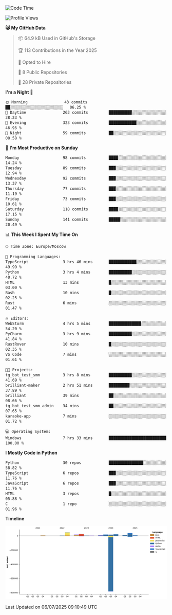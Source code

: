 <!--START_SECTION:waka-->
![Code Time](http://img.shields.io/badge/Code%20Time-710%20hrs%2057%20mins-blue)

![Profile Views](http://img.shields.io/badge/Profile%20Views-0-blue)

**🐱 My GitHub Data** 

> 📦 64.9 kB Used in GitHub's Storage 
 > 
> 🏆 113 Contributions in the Year 2025
 > 
> 💼 Opted to Hire
 > 
> 📜 8 Public Repositories 
 > 
> 🔑 28 Private Repositories 
 > 
**I'm a Night 🦉** 

```text
🌞 Morning                43 commits          ██░░░░░░░░░░░░░░░░░░░░░░░   06.25 % 
🌆 Daytime                263 commits         ██████████░░░░░░░░░░░░░░░   38.23 % 
🌃 Evening                323 commits         ████████████░░░░░░░░░░░░░   46.95 % 
🌙 Night                  59 commits          ██░░░░░░░░░░░░░░░░░░░░░░░   08.58 % 
```
📅 **I'm Most Productive on Sunday** 

```text
Monday                   98 commits          ████░░░░░░░░░░░░░░░░░░░░░   14.24 % 
Tuesday                  89 commits          ███░░░░░░░░░░░░░░░░░░░░░░   12.94 % 
Wednesday                92 commits          ███░░░░░░░░░░░░░░░░░░░░░░   13.37 % 
Thursday                 77 commits          ███░░░░░░░░░░░░░░░░░░░░░░   11.19 % 
Friday                   73 commits          ███░░░░░░░░░░░░░░░░░░░░░░   10.61 % 
Saturday                 118 commits         ████░░░░░░░░░░░░░░░░░░░░░   17.15 % 
Sunday                   141 commits         █████░░░░░░░░░░░░░░░░░░░░   20.49 % 
```


📊 **This Week I Spent My Time On** 

```text
🕑︎ Time Zone: Europe/Moscow

💬 Programming Languages: 
TypeScript               3 hrs 46 mins       ████████████░░░░░░░░░░░░░   49.99 % 
Python                   3 hrs 4 mins        ██████████░░░░░░░░░░░░░░░   40.72 % 
HTML                     13 mins             █░░░░░░░░░░░░░░░░░░░░░░░░   03.00 % 
Bash                     10 mins             █░░░░░░░░░░░░░░░░░░░░░░░░   02.25 % 
Rust                     6 mins              ░░░░░░░░░░░░░░░░░░░░░░░░░   01.47 % 

🔥 Editors: 
WebStorm                 4 hrs 5 mins        ██████████████░░░░░░░░░░░   54.20 % 
PyCharm                  3 hrs 9 mins        ██████████░░░░░░░░░░░░░░░   41.84 % 
RustRover                10 mins             █░░░░░░░░░░░░░░░░░░░░░░░░   02.35 % 
VS Code                  7 mins              ░░░░░░░░░░░░░░░░░░░░░░░░░   01.61 % 

🐱‍💻 Projects: 
tg_bot_test_smm          3 hrs 8 mins        ██████████░░░░░░░░░░░░░░░   41.69 % 
brilliant-maker          2 hrs 51 mins       █████████░░░░░░░░░░░░░░░░   37.89 % 
brilliant                39 mins             ██░░░░░░░░░░░░░░░░░░░░░░░   08.66 % 
tg_bot_test_smm_admin    34 mins             ██░░░░░░░░░░░░░░░░░░░░░░░   07.65 % 
karaoke-app              7 mins              ░░░░░░░░░░░░░░░░░░░░░░░░░   01.72 % 

💻 Operating System: 
Windows                  7 hrs 33 mins       █████████████████████████   100.00 % 
```

**I Mostly Code in Python** 

```text
Python                   30 repos            ███████████████░░░░░░░░░░   58.82 % 
TypeScript               6 repos             ███░░░░░░░░░░░░░░░░░░░░░░   11.76 % 
JavaScript               6 repos             ███░░░░░░░░░░░░░░░░░░░░░░   11.76 % 
HTML                     3 repos             █░░░░░░░░░░░░░░░░░░░░░░░░   05.88 % 
C                        1 repo              ░░░░░░░░░░░░░░░░░░░░░░░░░   01.96 % 
```



**Timeline**

![Lines of Code chart](https://raw.githubusercontent.com/adlemx/adlemx/main/assets/bar_graph.png)


 Last Updated on 06/07/2025 09:10:49 UTC
<!--END_SECTION:waka-->
